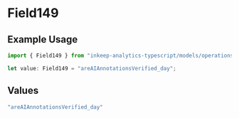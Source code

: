 # Field149

## Example Usage

```typescript
import { Field149 } from "inkeep-analytics-typescript/models/operations";

let value: Field149 = "areAIAnnotationsVerified_day";
```

## Values

```typescript
"areAIAnnotationsVerified_day"
```